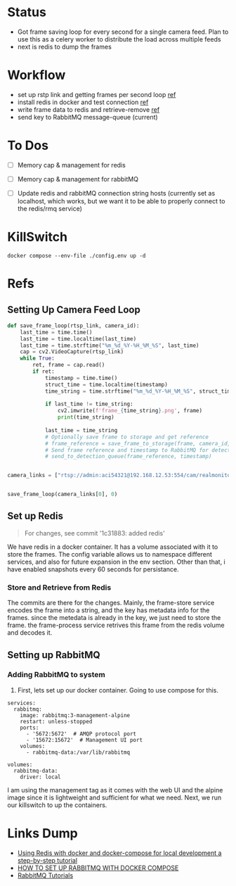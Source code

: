 
# Status
- Got frame saving loop for every second for a single camera feed. Plan to use this as a celery worker to distribute the load across multiple feeds
- next is redis to dump the frames


# Workflow
- set up rstp link and getting frames per second loop [ref](#setting-up-camera-feed-loop)
- install redis in docker and test connection [ref](#set-up-redis)
- write frame data to redis and retrieve-remove [ref](#store-and-retrieve-from-redis)
- send key to RabbitMQ message-queue (current)

# To Dos
- [ ] Memory cap & management for redis
- [ ] Memory cap & management for rabbitMQ
- [ ] Update redis and rabbitMQ connection string hosts (currently set as localhost, which works, but we want it to be able to properly connect to the redis/rmq service)


# KillSwitch
```
docker compose --env-file ./config.env up -d
```

# Refs

## Setting Up Camera Feed Loop

``` python
def save_frame_loop(rtsp_link, camera_id):
    last_time = time.time()
    last_time = time.localtime(last_time)
    last_time = time.strftime("%m_%d_%Y-%H_%M_%S", last_time)
    cap = cv2.VideoCapture(rtsp_link)
    while True:
        ret, frame = cap.read()
        if ret:
            timestamp = time.time()
            struct_time = time.localtime(timestamp)
            time_string = time.strftime("%m_%d_%Y-%H_%M_%S", struct_time)
            
            if last_time != time_string:
                cv2.imwrite(f'frame_{time_string}.png', frame)
                print(time_string)
            
            last_time = time_string
            # Optionally save frame to storage and get reference
            # frame_reference = save_frame_to_storage(frame, camera_id, timestamp)
            # Send frame reference and timestamp to RabbitMQ for detection service
            # send_to_detection_queue(frame_reference, timestamp)


camera_links = ["rtsp://admin:aci54321@192.168.12.53:554/cam/realmonitor?channel=2&subtype=0"]


save_frame_loop(camera_links[0], 0)
```

## Set up Redis
> For changes, see commit '1c31883: added redis'

We have redis in a docker container. It has a volume associated with it to store the frames. The config variable allows us to namespace different services, and also for future expansion in the env section. Other than that, i have enabled snapshots every 60 seconds for persistance. 

### Store and Retrieve from Redis
The commits are there for the changes.  Mainly, the frame-store service encodes the frame into a string, and the key has metadata info for the frames. since the metedata is already in the key, we just need to store the frame. the frame-process service retrives this frame from the redis volume and decodes it.


## Setting up RabbitMQ

### Adding RabbitMQ to system

1. First, lets set up our docker container. Going to use compose for this.

```
services:
  rabbitmq:
    image: rabbitmq:3-management-alpine
    restart: unless-stopped
    ports:
      - '5672:5672'  # AMQP protocol port
      - '15672:15672'  # Management UI port
    volumes:
      - rabbitmq-data:/var/lib/rabbitmq

volumes:
  rabbitmq-data:
    driver: local
```


I am using the management tag as it comes with the web UI and the alpine image since it is lightweight and sufficient for what we need. 
Next, we run our killswitch to up the containers.


# Links Dump

- [Using Redis with docker and docker-compose for local development a step-by-step tutorial](https://geshan.com.np/blog/2022/01/redis-docker/)
- [HOW TO SET UP RABBITMQ WITH DOCKER COMPOSE](https://x-team.com/blog/set-up-rabbitmq-with-docker-compose/)
- [RabbitMQ Tutorials](https://www.rabbitmq.com/tutorials/tutorial-one-python.html)